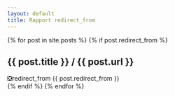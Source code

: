 ```yaml
---
layout: default
title: Rapport redirect_from
---
```



{% for post in site.posts %}
  {% if post.redirect_from %}
## {{ post.title }} / {{ post.url }}
❎redirect_from {{ post.redirect_from }}   
  {% endif %}
{% endfor %}
